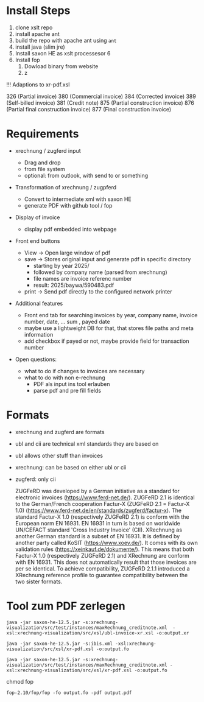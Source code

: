 # Install Steps
1. clone xslt repo
2. install apache ant 
3. build the repo with apache ant using `ant`
4. install java (slim jre)
5. Install saxon HE as xslt processesor
6
7. Install fop
   1. Dowload binary from website
   2.  z

!!! Adaptions to xr-pdf.xsl



326 (Partial invoice)
380 (Commercial invoice)
384 (Corrected invoice)
389 (Self-billed invoice)
381 (Credit note)
875 (Partial construction invoice)
876 (Partial final construction invoice)
877 (Final construction invoice)

# Requirements
- xrechnung / zugferd input
  - Drag and drop
  - from file system
  - optional: from outlook, with send to or something

- Transformation of xrechnung / zugpferd
  - Convert to intermediate xml with saxon HE
  - generate PDF with github tool / fop 

- Display of invoice
  - display pdf embedded into webpage

- Front end buttons
  - View -> Open large window of pdf
  - save -> Stores original input and generate pdf in specific directory
    - starting by year 2025/
    - followed by company name (parsed from xrechnung)
    - file names are invoice referenc number 
    - result: 2025/baywa/590483.pdf
  - print -> Send pdf directly to the configured network printer

- Additional features
  - Front end tab for searching invoices by year, company name, invoice number, date, ... sum , payed date
  - maybe use a lightweight DB for that, that stores file paths and meta information
  - add checkbox if payed or not, maybe provide field for transaction number

- Open questions:
  - what to do if changes to invoices are necessary
  - what to do with non e-rechnung
    - PDF als input ins tool erlauben
    - parse pdf and pre fill fields

# Formats
- xrechnung and zugferd are formats
- ubl and cii are technical xml standards they are based on
- ubl allows other stuff than invoices
- xrechnung: can be based on either ubl or cii
- zugferd: only cii

    ZUGFeRD was developed by a German initiative as a standard for electronic invoices (https://www.ferd-net.de/).
    ZUGFeRD 2.1 is identical to the German/French cooperation Factur-X (ZUGFeRD 2.1 = Factur-X 1.0) (https://www.ferd-net.de/en/standards/zugferd/factur-x).
    The standard Factur-X 1.0 (respectively ZUGFeRD 2.1) is conform with the European norm EN 16931.
    EN 16931 in turn is based on worldwide UN/CEFACT standard 'Cross Industry Invoice' (CII).
    XRechnung as another German standard is a subset of EN 16931. It is defined by another party called KoSIT (https://www.xoev.de/). It comes with its own validation rules (https://xeinkauf.de/dokumente/).
    This means that both Factur-X 1.0 (respectively ZUGFeRD 2.1) and XRechnung are conform with EN 16931. This does not automatically result that those invoices are per se identical.
    To achieve compatibility, ZUGFeRD 2.1.1 introduced a XRechnung reference profile to guarantee compatibility between the two sister formats.


# Tool zum PDF zerlegen

```
java -jar saxon-he-12.5.jar -s:xrechnung-visualization/src/test/instances/maxRechnung_creditnote.xml  -xsl:xrechnung-visualization/src/xsl/ubl-invoice-xr.xsl -o:output.xr
```

```
java -jar saxon-he-12.5.jar -s:ibis.xml -xsl:xrechnung-visualization/src/xsl/xr-pdf.xsl -o:output.fo
```



```
java -jar saxon-he-12.5.jar -s:xrechnung-visualization/src/test/instances/maxRechnung_creditnote.xml -xsl:xrechnung-visualization/src/xsl/xr-pdf.xsl -o:output.fo

```


chmod fop
```
fop-2.10/fop/fop -fo output.fo -pdf output.pdf

```